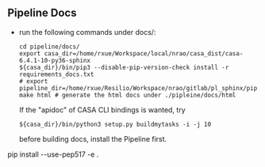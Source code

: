 ## Pipeline Docs

- run the following commands under docs/:
  
  ```console
  cd pipeline/docs/
  export casa_dir=/home/rxue/Workspace/local/nrao/casa_dist/casa-6.4.1-10-py36-sphinx
  ${casa_dir}/bin/pip3 --disable-pip-version-check install -r requirements_docs.txt
  # export pipeline_dir=/home/rxue/Resilio/Workspace/nrao/gitlab/pl_sphinx/pipeline
  make html # generate the html docs under ./pipleine/docs/html
  ```

  If the "apidoc" of CASA CLI bindings is wanted, try

  ```console
  ${casa_dir}/bin/python3 setup.py buildmytasks -i -j 10
  ```

  before building docs, install the Pipeline first.

pip install --use-pep517 -e .
